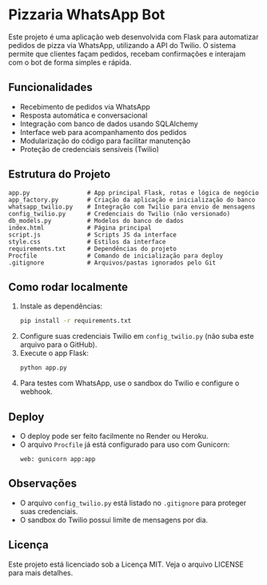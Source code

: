 # Pizzaria WhatsApp Bot

Este projeto é uma aplicação web desenvolvida com Flask para automatizar pedidos de pizza via WhatsApp, utilizando a API do Twilio. O sistema permite que clientes façam pedidos, recebam confirmações e interajam com o bot de forma simples e rápida.

## Funcionalidades
- Recebimento de pedidos via WhatsApp
- Resposta automática e conversacional
- Integração com banco de dados usando SQLAlchemy
- Interface web para acompanhamento dos pedidos
- Modularização do código para facilitar manutenção
- Proteção de credenciais sensíveis (Twilio)

## Estrutura do Projeto
```
app.py                # App principal Flask, rotas e lógica de negócio
app_factory.py        # Criação da aplicação e inicialização do banco
whatsapp_twilio.py    # Integração com Twilio para envio de mensagens
config_twilio.py      # Credenciais do Twilio (não versionado)
db_models.py          # Modelos do banco de dados
index.html            # Página principal
script.js             # Scripts JS da interface
style.css             # Estilos da interface
requirements.txt      # Dependências do projeto
Procfile              # Comando de inicialização para deploy
.gitignore            # Arquivos/pastas ignorados pelo Git
```

## Como rodar localmente
1. Instale as dependências:
   ```bash
   pip install -r requirements.txt
   ```
2. Configure suas credenciais Twilio em `config_twilio.py` (não suba este arquivo para o GitHub).
3. Execute o app Flask:
   ```bash
   python app.py
   ```
4. Para testes com WhatsApp, use o sandbox do Twilio e configure o webhook.

## Deploy
- O deploy pode ser feito facilmente no Render ou Heroku.
- O arquivo `Procfile` já está configurado para uso com Gunicorn:
  ```
  web: gunicorn app:app
  ```

## Observações
- O arquivo `config_twilio.py` está listado no `.gitignore` para proteger suas credenciais.
- O sandbox do Twilio possui limite de mensagens por dia.

## Licença
Este projeto está licenciado sob a Licença MIT. Veja o arquivo LICENSE para mais detalhes.
